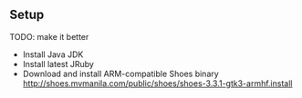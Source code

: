 ## Setup

TODO: make it better

- Install Java JDK
- Install latest JRuby
- Download and install ARM-compatible Shoes binary http://shoes.mvmanila.com/public/shoes/shoes-3.3.1-gtk3-armhf.install

